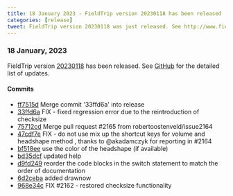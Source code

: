 ```yaml
---
title: 18 January 2023 - FieldTrip version 20230118 has been released
categories: [release]
tweet: FieldTrip version 20230118 was just released. See http://www.fieldtriptoolbox.org/#18-january-2023
---
```


### 18 January, 2023

FieldTrip version [20230118](http://github.com/fieldtrip/fieldtrip/releases/tag/20230118) has been released.
See [GitHub](https://github.com/fieldtrip/fieldtrip/compare/20221223...20230118) for the detailed list of updates.

#### Commits

- [ff7515d](http://github.com/fieldtrip/fieldtrip/commit/ff7515d) Merge commit '33ffd6a' into release
- [33ffd6a](http://github.com/fieldtrip/fieldtrip/commit/33ffd6a) FIX - fixed regression error due to the reintroduction of checksize
- [75712cd](http://github.com/fieldtrip/fieldtrip/commit/75712cd) Merge pull request #2165 from robertoostenveld/issue2164
- [47cdf7e](http://github.com/fieldtrip/fieldtrip/commit/47cdf7e) FIX - do not use mix up the shortcut keys for volume and headshape method , thanks to @akadamczyk for reporting in #2164
- [bf518ee](http://github.com/fieldtrip/fieldtrip/commit/bf518ee) use the color of the headshape (if available)
- [bd35dcf](http://github.com/fieldtrip/fieldtrip/commit/bd35dcf) updated help
- [d9fd249](http://github.com/fieldtrip/fieldtrip/commit/d9fd249) reorder the code blocks in the switch statement to match the order of documentation
- [6d2ceba](http://github.com/fieldtrip/fieldtrip/commit/6d2ceba) added drawnow
- [968e34c](http://github.com/fieldtrip/fieldtrip/commit/968e34c) FIX #2162 - restored checksize functionality
